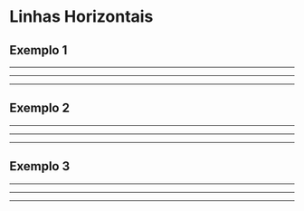 # Linhas Horizontais

<!--Qualquer uma das formas abaixo criam linhas horizontais, desde que sejam a partir de 3 caracteres-->
## Exemplo 1

***
---
___

## Exemplo 2

* * *
- - - 
_ _ _

## Exemplo 3

****************************
----------------------------
____________________________